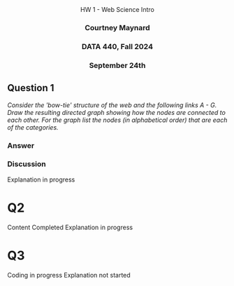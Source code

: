 
<div align = "center">HW 1 - Web Science Intro</div>

<h3 align = "center">Courtney Maynard</h3>
<h3 align = "center">DATA 440, Fall 2024</h3>
<h3 align = "center">September 24th</h3>

## Question 1
*Consider the 'bow-tie' structure of the web and the following links A - G. Draw the resulting directed graph showing how the nodes are connected to each other. For the graph list the nodes (in alphabetical order) that are each of the categories.*

### Answer


### Discussion
Explanation in progress

# Q2 
Content Completed
Explanation in progress

# Q3 
Coding in progress
Explanation not started
